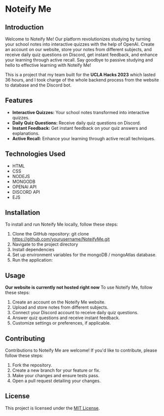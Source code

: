 # Noteify Me

## Introduction

Welcome to Noteify Me! Our platform revolutionizes studying by turning your school notes into interactive quizzes with the help of OpenAI. Create an account on our website, store your notes from different subjects, and receive daily quiz questions on Discord, get instant feedback, and enhance your learning through active recall. Say goodbye to passive studying and hello to effective learning with Noteify Me!

This is a project that my team built for the <b>UCLA Hacks 2023</b> which lasted 36 hours, and I took charge of the whole backend process from the website to database and the Discord bot.

## Features

- **Interactive Quizzes:** Your school notes transformed into interactive quizzes.
- **Daily Quiz Questions:** Receive daily quiz questions on Discord.
- **Instant Feedback:** Get instant feedback on your quiz answers and explanations.
- **Active Recall:** Enhance your learning through active recall techniques.

## Technologies Used
* HTML
* CSS
* NODEJS
* MONGODB
* OPENAI API
* DISCORD API
* EJS

## Installation

To install and run Noteify Me locally, follow these steps:

1. Clone the GitHub repository: git clone https://github.com/yourusername/NoteifyMe.git
2. Navigate to the project directory
3. Install dependencies
4. Set up environment variables for the mongoDB / mongoAtlas database.
5. Run the application:

## Usage

<b>Our website is currently not hosted right now</b>
To use Noteify Me, follow these steps:

1. Create an account on the Noteify Me website.
2. Upload and store notes from different subjects.
3. Connect your Discord account to receive daily quiz questions.
4. Answer quiz questions and receive instant feedback.
5. Customize settings or preferences, if applicable.

## Contributing

Contributions to Noteify Me are welcome! If you'd like to contribute, please follow these steps:

1. Fork the repository.
2. Create a new branch for your feature or fix.
3. Make your changes and ensure tests pass.
4. Open a pull request detailing your changes.

## License

This project is licensed under the [MIT License](LICENSE).

